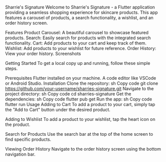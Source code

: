 Sharrie's Signature
Welcome to Sharrie's Signature - a Flutter application providing a seamless shopping experience for skincare products. This app features a carousel of products, a search functionality, a wishlist, and an order history screen.

Features
Product Carousel: A beautiful carousel to showcase featured products.
Search: Easily search for products with the integrated search functionality.
Cart: Add products to your cart and keep track of them.
Wishlist: Add products to your wishlist for future reference.
Order History: View your order history.
Screenshots



Getting Started
To get a local copy up and running, follow these simple steps.

Prerequisites
Flutter installed on your machine.
A code editor like VSCode or Android Studio.
Installation
Clone the repository:
sh
Copy code
git clone https://github.com/your-username/sharries-signature.git
Navigate to the project directory:
sh
Copy code
cd sharries-signature
Get the dependencies:
sh
Copy code
flutter pub get
Run the app:
sh
Copy code
flutter run
Usage
Adding to Cart
To add a product to your cart, simply tap the "Add to Cart" button under the desired product.

Adding to Wishlist
To add a product to your wishlist, tap the heart icon on the product.

Search for Products
Use the search bar at the top of the home screen to find specific products.

Viewing Order History
Navigate to the order history screen using the bottom navigation bar.

